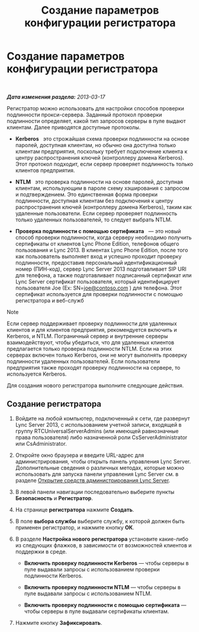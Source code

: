 ﻿---
title: Создание параметров конфигурации регистратора
TOCTitle: Создание параметров конфигурации регистратора
ms:assetid: eddfbdd2-cfd0-4c03-986e-443d6728db7d
ms:mtpsurl: https://technet.microsoft.com/ru-ru/library/Gg182601(v=OCS.15)
ms:contentKeyID: 49311580
ms.date: 05/19/2016
mtps_version: v=OCS.15
ms.translationtype: HT
---

# Создание параметров конфигурации регистратора

 

_**Дата изменения раздела:** 2013-03-17_

Регистратор можно использовать для настройки способов проверки подлинности прокси-сервера. Заданный протокол проверки подлинности определяет, какой тип запросов серверы в пуле выдают клиентам. Далее приводятся доступные протоколы.

  - **Kerberos**   это строжайшая схема проверки подлинности на основе паролей, доступная клиентам, но обычно она доступна только клиентам предприятия, поскольку требует подключение клиента к центру распространения ключей (контроллеру домена Kerberos). Этот протокол подходит, если сервер проверяет подлинность только клиентов предприятия.

  - **NTLM**   это проверка подлинности на основе паролей, доступная клиентам, использующим в пароле схему хэширования с запросом и подтверждением. Это единственная форма проверки подлинности, доступная клиентам без подключения к центру распространения ключей (контроллеру домена Kerberos), таким как удаленные пользователи. Если сервер проверяет подлинность только удаленных пользователей, то следует выбрать NTLM.

  - **Проверка подлинности с помощью сертификата**   — это новый способ проверки подлинности, когда серверу необходимо получить сертификаты от клиентов Lync Phone Edition, телефонов общего пользования и Lync 2013. В клиентах Lync Phone Edition, после того как пользователь выполняет вход и успешно проходит проверку подлинности, предоставив персональный идентификационный номер (ПИН-код), сервер Lync Server 2013 подготавливает SIP URI для телефона, а также подготавливает подписанный сертификат или Lync Server сертификат пользователя, который идентифицирует пользователя Joe (Ex: SN=joe@contoso.com ) для телефона. Этот сертификат используется для проверки подлинности с помощью регистратора и веб-служб

> [!note]  
> Если сервер поддерживает проверку подлинности для удаленных клиентов и для клиентов предприятия, рекомендуется включить и Kerberos, и NTLM. Пограничный сервер и внутренние серверы взаимодействуют, чтобы убедиться, что для удаленных клиентов предлагается только проверка подлинности NTLM. Если на этих серверах включен только Kerberos, они не могут выполнять проверку подлинности удаленных пользователей. Если пользователи предприятия также проходят проверку подлинности на сервере, то используется Kerberos.

Для создания нового регистратора выполните следующие действия.

## Создание регистратора

1.  Войдите на любой компьютер, подключенный к сети, где развернут Lync Server 2013, с использованием учетной записи, входящей в группу RTCUniversalServerAdmins (или имеющей равнозначные права пользователя) либо назначенной роли CsServerAdministrator или CsAdministrator.

2.  Откройте окно браузера и введите URL-адрес для администрирования, чтобы открыть панель управления Lync Server. Дополнительные сведения о различных методах, которые можно использовать для запуска панели управления Lync Server см. в разделе [Открытие средств администрирования Lync Server](lync-server-2013-open-lync-server-administrative-tools.md).

3.  В левой панели навигации последовательно выберите пункты **Безопасность** и **Регистратор**.

4.  На странице **регистратора** нажмите **Создать**.

5.  В поле **выбора службы** выберите службу, к которой должен быть применен регистратор, и нажмите кнопку **ОК**.

6.  В разделе **Настройка нового регистратора** установите какие-либо из следующих флажков, в зависимости от возможностей клиентов и поддержки в среде.
    
      - **Включить проверку подлинности Kerberos** — чтобы серверы в пуле выдавали запросы с использованием проверки подлинности Kerberos.
    
      - **Включить проверку подлинности NTLM** — чтобы серверы в пуле выдавали запросы с использованием NTLM.
    
      - **Включить проверку подлинности с помощью сертификата** — чтобы серверы в пуле выдавали сертификаты клиентам.

7.  Нажмите кнопку **Зафиксировать**.

